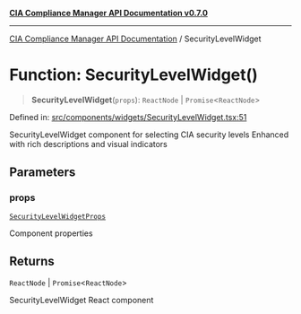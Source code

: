 [**CIA Compliance Manager API Documentation v0.7.0**](../README.md)

***

[CIA Compliance Manager API Documentation](../globals.md) / SecurityLevelWidget

# Function: SecurityLevelWidget()

> **SecurityLevelWidget**(`props`): `ReactNode` \| `Promise`\<`ReactNode`\>

Defined in: [src/components/widgets/SecurityLevelWidget.tsx:51](https://github.com/Hack23/cia-compliance-manager/blob/main/src/components/widgets/SecurityLevelWidget.tsx#L51)

SecurityLevelWidget component for selecting CIA security levels
Enhanced with rich descriptions and visual indicators

## Parameters

### props

[`SecurityLevelWidgetProps`](../interfaces/SecurityLevelWidgetProps.md)

Component properties

## Returns

`ReactNode` \| `Promise`\<`ReactNode`\>

SecurityLevelWidget React component
